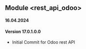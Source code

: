 ## Module <rest_api_odoo>

#### 16.04.2024
#### Version 17.0.1.0.0
 - Initial Commit for Odoo rest API
